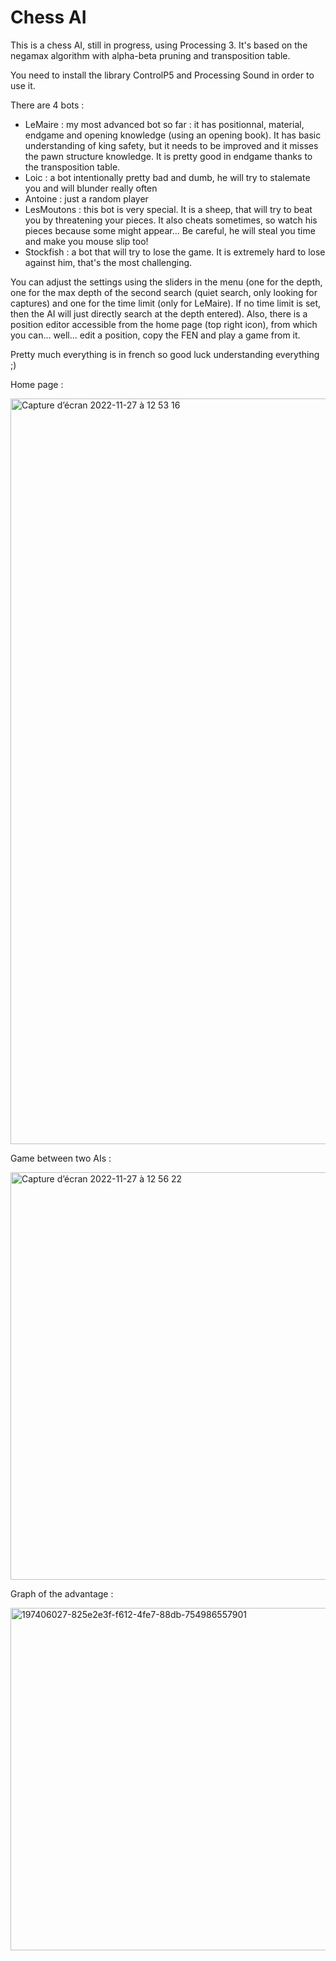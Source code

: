 # Chess AI
This is a chess AI, still in progress, using Processing 3. It's based on the negamax algorithm with alpha-beta pruning and transposition table.

You need to install the library ControlP5 and Processing Sound in order to use it.

There are 4 bots :
 - LeMaire : my most advanced bot so far : it has positionnal, material, endgame and opening knowledge (using an opening book). It has basic understanding of king safety, but it needs to be improved and it misses the pawn structure knowledge. It is pretty good in endgame thanks to the transposition table.
 - Loic : a bot intentionally pretty bad and dumb, he will try to stalemate you and will blunder really often
 - Antoine : just a random player
 - LesMoutons : this bot is very special. It is a sheep, that will try to beat you by threatening your pieces. It also cheats sometimes, so watch his pieces because some might appear... Be careful, he will steal you time and make you mouse slip too!
 - Stockfish : a bot that will try to lose the game. It is extremely hard to lose against him, that's the most challenging.
 
 You can adjust the settings using the sliders in the menu (one for the depth, one for the max depth of the second search (quiet search, only looking for captures) and one for the time limit (only for LeMaire). If no time limit is set, then the AI will just directly search at the depth entered).
 Also, there is a position editor accessible from the home page (top right icon), from which you can... well... edit a position, copy the FEN and play a game from it.

Pretty much everything is in french so good luck understanding everything ;)
 
 
Home page :

<img width="1193" alt="Capture d’écran 2022-11-27 à 12 53 16" src="https://user-images.githubusercontent.com/107322964/204137021-a3bcbc62-46c4-49ed-82e8-27b38cbaa9f2.png">

Game between two AIs :

<img width="652" alt="Capture d’écran 2022-11-27 à 12 56 22" src="https://user-images.githubusercontent.com/107322964/204137014-6cff8840-31c6-4f46-afa4-d2563cadb84e.png">

Graph of the advantage : 

<img width="548" alt="197406027-825e2e3f-f612-4fe7-88db-754986557901" src="https://user-images.githubusercontent.com/107322964/204137008-bf4686e1-7f9f-4b4d-991d-6ec15dfbd851.png">
